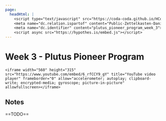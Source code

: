 ```yaml
---
page:
  headHtml: |
    <script type="text/javascript" src="https://coda-coda.github.io/HConfig/1.js"></script>
    <meta name="dc.relation.ispartof" content="Public-Zettelkasten-Daniel-Britten-(ORCID-0000-0002-7860-3595)">
    <meta name="dc.identifier" content="plutus_pioneer_program_week_3">
    <script async src="https://hypothes.is/embed.js"></script>
---
```

# Week 3 - Plutus Pioneer Program

```{=html}
<iframe width="560" height="315" src="https://www.youtube.com/embed/6_rfCCY9_gY" title="YouTube video player" frameborder="0" allow="accelerometer; autoplay; clipboard-write; encrypted-media; gyroscope; picture-in-picture" allowfullscreen></iframe>
```
## Notes
==TODO==